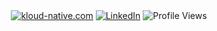 <div align="center">
  <a href="https://blog.kloud-native.com"><img src="https://img.shields.io/static/v1?style=flat-square&color=aa9374&label=kloud-native&message=.com&logo=curl&logoColor=ffffff" alt="kloud-native.com" /></a>
  <a href="https://www.linkedin.com/in/aleksandr-ponomarov"><img src="https://img.shields.io/static/v1?logo=linkedin&style=flat-square&color=0072b1&label=LinkedIn&message=%E2%98%86" alt="LinkedIn"></a>
  <img src="https://komarev.com/ghpvc/?username=shmileee" alt="Profile Views" />
</div>
